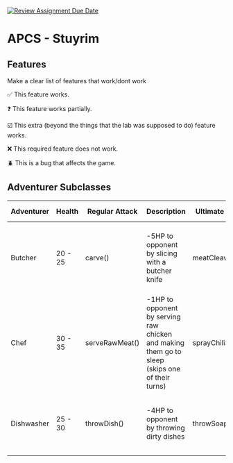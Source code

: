 [![Review Assignment Due Date](https://classroom.github.com/assets/deadline-readme-button-22041afd0340ce965d47ae6ef1cefeee28c7c493a6346c4f15d667ab976d596c.svg)](https://classroom.github.com/a/KprAwj1n)
# APCS - Stuyrim

## Features

Make a clear list of features that work/dont work

:white_check_mark: This feature works.

:question: This feature works partially.

:ballot_box_with_check: This extra (beyond the things that the lab was supposed to do) feature works.

:x: This required feature does not work.

:beetle: This is a bug that affects the game.


## Adventurer Subclasses

| Adventurer | Health | Regular Attack | Description | Ultimate Ability | Description | Support | Description | Special Resource |
| --- | --- | --- | --- | --- | --- | --- | --- | --- |
| Butcher    | 20 - 25 | carve()        | -5HP to opponent by slicing with a butcher knife | meatCleaver() | -9HP to opponent by attacking with a meat cleaver and -3HP to himself | meatFeast() | +3 damage done by team by eating a meat feast | Meat Scraps |
| Chef       | 30 - 35 | serveRawMeat() | -1HP to opponent by serving raw chicken and making them go to sleep (skips one of their turns) | sprayChiliSauce() | -5HP to opponent by spraying chili sauce | cookYummyFood() | +6 HP to team by cooking delicious heartwarming food | Seasoning |
| Dishwasher | 25 - 30 | throwDish()    | -4HP to opponent by throwing dirty dishes | throwSoap() | -7HP to opponent by throwing a bacteria infested soap sponge | cleanKnives() | -3 damage taken by team by cleaning knives  | Soap |
